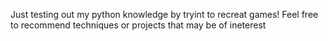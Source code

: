 Just testing out my python knowledge by tryint to recreat games!
Feel free to recommend techniques or projects that may be of ineterest
